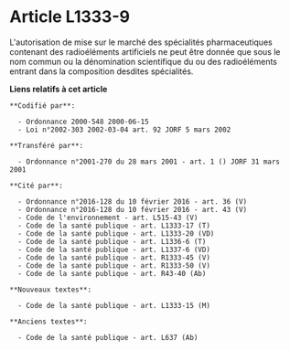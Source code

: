 # Article L1333-9

L'autorisation de mise sur le marché des spécialités pharmaceutiques contenant des radioéléments artificiels ne peut être
donnée que sous le nom commun ou la dénomination scientifique du ou des radioéléments entrant dans la composition desdites
spécialités.

**Liens relatifs à cet article**

	**Codifié par**:

	  - Ordonnance 2000-548 2000-06-15
	  - Loi n°2002-303 2002-03-04 art. 92 JORF 5 mars 2002

	**Transféré par**:

	  - Ordonnance n°2001-270 du 28 mars 2001 - art. 1 () JORF 31 mars 2001

	**Cité par**:

	  - Ordonnance n°2016-128 du 10 février 2016 - art. 36 (V)
	  - Ordonnance n°2016-128 du 10 février 2016 - art. 43 (V)
	  - Code de l'environnement - art. L515-43 (V)
	  - Code de la santé publique - art. L1333-17 (T)
	  - Code de la santé publique - art. L1333-20 (VD)
	  - Code de la santé publique - art. L1336-6 (T)
	  - Code de la santé publique - art. L1337-6 (VD)
	  - Code de la santé publique - art. R1333-45 (V)
	  - Code de la santé publique - art. R1333-50 (V)
	  - Code de la santé publique - art. R43-40 (Ab)

	**Nouveaux textes**:

	  - Code de la santé publique - art. L1333-15 (M)

	**Anciens textes**:

	  - Code de la santé publique - art. L637 (Ab)
